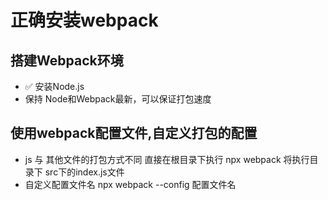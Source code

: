 # 正确安装webpack
## 搭建Webpack环境
- ✅ 安装Node.js
- 保持 Node和Webpack最新，可以保证打包速度

## 使用webpack配置文件,自定义打包的配置
- js 与 其他文件的打包方式不同
直接在根目录下执行 npx webpack 将执行目录下 src下的index.js文件
- 自定义配置文件名  npx webpack --config 配置文件名